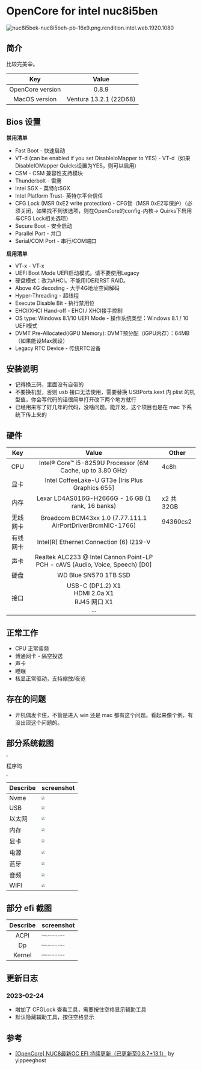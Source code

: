 # OpenCore for intel nuc8i5ben

![nuc8i5bek-nuc8i5beh-pb-16x9.png.rendition.intel.web.1920.1080](./assets/nuc8i5bek-nuc8i5beh-pb-16x9.png.rendition.intel.web.1920.1080.webp)

## 简介

比较完美😀。

|       Key        |         Value          |
| :--------------: | :--------------------: |
| OpenCore version |         0.8.9          |
|  MacOS version   | Ventura 13.2.1 (22D68) |

## Bios 设置

**禁用清单**

- Fast Boot - 快速启动
- VT-d (can be enabled if you set DisableIoMapper to YES) - VT-d（如果DisableIOMapper Quicks设置为YES，则可以启用）
- CSM - CSM 兼容性支持模块
- Thunderbolt - 雷雳
- Intel SGX - 英特尔SGX
- Intel Platform Trust- 英特尔平台信任
- CFG Lock (MSR 0xE2 write protection) - CFG锁（MSR 0xE2写保护）（必须关闭，如果找不到该选项，则在OpenCore的config-内核-> Quirks下启用与CFG Lock相关选项）
- Secure Boot - 安全启动
- Parallel Port - 并口
- Serial/COM Port - 串行/COM端口

**启用清单**

- VT-x - VT-x
- UEFI Boot Mode UEFI启动模式。请不要使用Legacy
- 硬盘模式：改为AHCI。不能用IDE和RST RAID。
- Above 4G decoding - 大于4G地址空间解码
- Hyper-Threading - 超线程
- Execute Disable Bit - 执行禁用位
- EHCI/XHCI Hand-off - EHCI / XHCI接手控制
- OS type: Windows 8.1/10 UEFI Mode - 操作系统类型：Windows 8.1 / 10 UEFI模式
- DVMT Pre-Allocated(iGPU Memory): DVMT预分配（iGPU内存）：64MB（如果能设Max就设）
- Legacy RTC Device - 传统RTC设备

## 安装说明

- 记得换三码，里面没有自带的
- 不要换机型，否则 usb 接口无法使用，需要替换 USBPorts.kext 内 plist 的机型值，你会写代码的话很简单打开改下两个地方就行
- 已经用来写了好几年的代码，没啥问题。能开发，这个项目也是在 mac 下系统下传上来的

## 硬件

|   Key    |                            Value                             | Other      |
| :------: | :----------------------------------------------------------: | ---------- |
|   CPU    |  Intel® Core™ i5-8259U Processor (6M Cache, up to 3.80 GHz)  | 4c8h       |
|   显卡   |       Intel CoffeeLake-U GT3e [Iris Plus Graphics 655]       |            |
|   内存   |      Lexar LD4AS016G-H2666G - 16 GB (1 rank, 16 banks)       | x2 共 32GB |
| 无线网卡 | Broadcom BCM43xx 1.0 (7.77.111.1 AirPortDriverBrcmNIC-1766)  | 94360cs2   |
| 有线网卡 |           Intel(R) Ethernet Connection (6) I219-V            |            |
|   声卡   | Realtek ALC233 @ Intel Cannon Point-LP PCH - cAVS (Audio, Voice, Speech) [D0] |            |
|   硬盘   |                    WD Blue SN570 1TB SSD                     |            |
|   接口   |  USB-C (DP1.2) X1<br/>HDMI 2.0a X1<br/>RJ45 网口 X1<br/>...  |            |

## 正常工作

- CPU 正常睿频
- 博通网卡 - 隔空投送
- 声卡
- 睡眠
- 核显正常驱动，支持缩放/夜览

## 存在的问题

- 开机偶发卡住，不管是进入 win 还是 mac 都有这个问题。看起来像个例，有没出现这个问题的。


## 部分系统截图

<img src="./assets/iShot_2023-02-15_14.52.14.webp" style="zoom:25%;" />

程序坞

<img src="./assets/iShot_2023-02-15_14.48.39.webp" style="zoom:25%;" />

| Describe | screenshot                                                   |
| -------- | ------------------------------------------------------------ |
| Nvme     | <img src="./assets/iShot_2023-02-15_14.55.15.webp" style="zoom: 50%;" /> |
| USB      | <img src="./assets/iShot_2023-02-15_14.55.00.webp" style="zoom:50%;" /> |
| 以太网   | <img src="./assets/iShot_2023-02-15_14.54.41.webp" style="zoom:50%;" /> |
| 内存     | <img src="./assets/iShot_2023-02-15_14.54.35.webp" style="zoom:50%;" /> |
| 显卡     | <img src="./assets/iShot_2023-02-15_14.54.28.webp" style="zoom:50%;" /> |
| 电源     | <img src="./assets/iShot_2023-02-15_14.54.14.webp" style="zoom:50%;" /> |
| 蓝牙     | <img src="./assets/iShot_2023-02-15_14.54.10.webp" style="zoom:50%;" /> |
| 音频     | <img src="./assets/iShot_2023-02-15_14.54.02.webp" style="zoom:50%;" /> |
| WIFI     | <img src="./assets/iShot_2023-02-15_14.53.54.webp" style="zoom:50%;" /> |

## 部分 efi 截图

| Describe | screenshot                                                   |
| :------: | ------------------------------------------------------------ |
|   ACPI   | <img src="./assets/iShot_2023-02-15_14.43.29.webp" alt="iShot_2023-02-07_20.09.44" style="zoom:25%;" /> |
|    Dp    | <img src="./assets/iShot_2023-02-15_14.44.35.webp" alt="iShot_2023-02-07_20.09.53" style="zoom:25%;" /> |
|  Kernel  | <img src="./assets/iShot_2023-02-15_14.45.03.webp" alt="iShot_2023-02-07_20.09.44" style="zoom:25%;" /> |



## 更新日志

### 2023-02-24

- 增加了 CFGLock 查看工具，需要按住空格显示辅助工具
- 默认隐藏辅助工具，按住空格显示

## 参考

- [[OpenCore] NUC8最新OC EFI 持续更新（已更新至0.8.7+13.1）](https://bbs.pcbeta.com/viewthread-1935097-1-1.html) by yippeeghost
